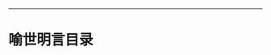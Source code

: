 <h1 style="text-align:center;background-image: url('_images/cover.jpg');background-size:cover">
<br>
<br>
<br>
<br>
<br>
<br>
<br>
<br>
<br>
<br>
<br>
<br>
<br>
<br>
<br>
<br>
<br>
<br>
<br>
<br>
</h1>

---
# 喻世明言目录 &emsp;&emsp;&emsp;&emsp;&emsp;&emsp;&emsp;&emsp;&emsp;

```{tableofcontents}
```
